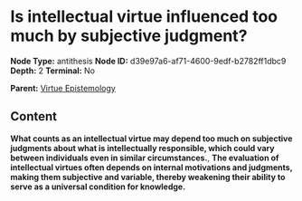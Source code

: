 # Is intellectual virtue influenced too much by subjective judgment?

**Node Type:** antithesis
**Node ID:** d39e97a6-af71-4600-9edf-b2782ff1dbc9
**Depth:** 2
**Terminal:** No

**Parent:** [Virtue Epistemology](virtue-epistemology.md)

## Content

**What counts as an intellectual virtue may depend too much on subjective judgments about what is intellectually responsible, which could vary between individuals even in similar circumstances.**, **The evaluation of intellectual virtues often depends on internal motivations and judgments, making them subjective and variable, thereby weakening their ability to serve as a universal condition for knowledge.**
